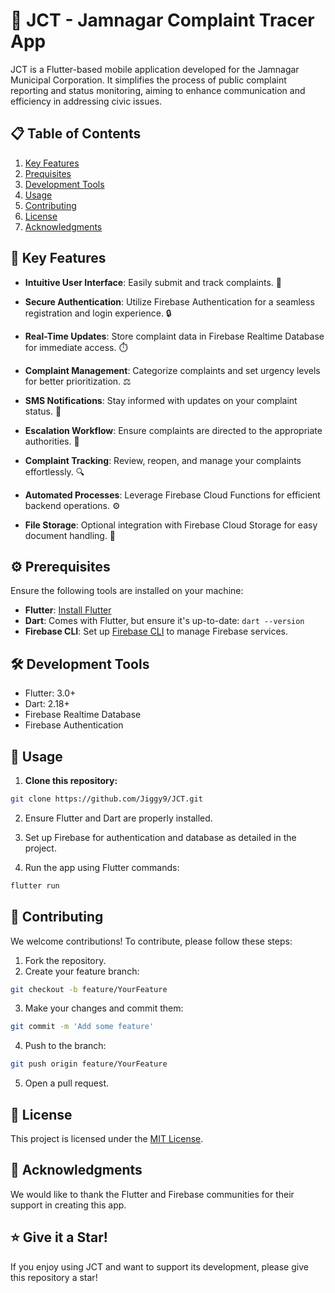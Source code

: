 # 🌟 JCT - Jamnagar Complaint Tracer App
 
JCT is a Flutter-based mobile application developed for the Jamnagar Municipal Corporation. It simplifies the process of public complaint reporting and status monitoring, aiming to enhance communication and efficiency in addressing civic issues.

## 📋 Table of Contents
1. [Key Features](#-key-features)
2. [Prequisites](#-Prerequisites)
2. [Development Tools](#️-development-tools)
2. [Usage](#-usage)
3. [Contributing](#-contributing)
4. [License](#-license)
5. [Acknowledgments](#-acknowledgments)


## 📱 Key Features

- **Intuitive User Interface**: Easily submit and track complaints. 📝

- **Secure Authentication**: Utilize Firebase Authentication for a seamless registration and login experience. 🔒
  
- **Real-Time Updates**: Store complaint data in Firebase Realtime Database for immediate access. ⏱️
- **Complaint Management**: Categorize complaints and set urgency levels for better prioritization. ⚖️
- **SMS Notifications**: Stay informed with updates on your complaint status. 📲
- **Escalation Workflow**: Ensure complaints are directed to the appropriate authorities. 🔄
- **Complaint Tracking**: Review, reopen, and manage your complaints effortlessly. 🔍
- **Automated Processes**: Leverage Firebase Cloud Functions for efficient backend operations. ⚙️
- **File Storage**: Optional integration with Firebase Cloud Storage for easy document handling. 📁

## ⚙️ Prerequisites

Ensure the following tools are installed on your machine:

- **Flutter**: [Install Flutter](https://flutter.dev/docs/get-started/install) 
- **Dart**: Comes with Flutter, but ensure it's up-to-date: `dart --version`
- **Firebase CLI**: Set up [Firebase CLI](https://firebase.google.com/docs/cli#setup_update_cli) to manage Firebase services.



## 🛠️ Development Tools
- Flutter: 3.0+
- Dart: 2.18+
- Firebase Realtime Database
- Firebase Authentication


## 🚀 Usage
1. **Clone this repository:**
   
```bash
git clone https://github.com/Jiggy9/JCT.git
```

2. Ensure Flutter and Dart are properly installed.

3. Set up Firebase for authentication and database as detailed in the project.

4. Run the app using Flutter commands:
   
```bash
flutter run
```

## 🤝 Contributing
We welcome contributions! To contribute, please follow these steps:

1. Fork the repository.
2. Create your feature branch:
```bash
git checkout -b feature/YourFeature
```

3. Make your changes and commit them:
```bash
git commit -m 'Add some feature'
```

4. Push to the branch:
```bash
git push origin feature/YourFeature
```

5. Open a pull request.

## 📜 License
This project is licensed under the [MIT License](LICENSE).

## 🙏 Acknowledgments
We would like to thank the Flutter and Firebase communities for their support in creating this app.

## ⭐ Give it a Star!
If you enjoy using JCT and want to support its development, please give this repository a star! 
